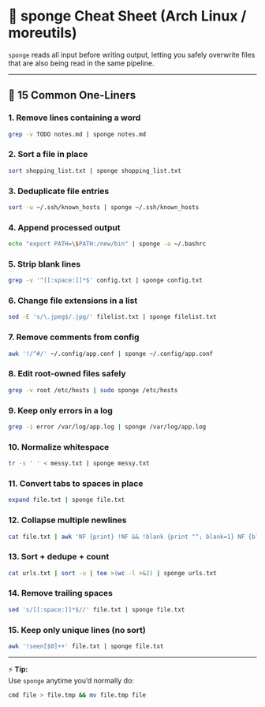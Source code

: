 # 🧽 sponge Cheat Sheet (Arch Linux / moreutils)

`sponge` reads all input before writing output, letting you safely
overwrite files that are also being read in the same pipeline.

---

## 📌 15 Common One-Liners

### 1. Remove lines containing a word
```bash
grep -v TODO notes.md | sponge notes.md
```

### 2. Sort a file in place
```bash
sort shopping_list.txt | sponge shopping_list.txt
```

### 3. Deduplicate file entries
```bash
sort -u ~/.ssh/known_hosts | sponge ~/.ssh/known_hosts
```

### 4. Append processed output
```bash
echo "export PATH=\$PATH:/new/bin" | sponge -a ~/.bashrc
```

### 5. Strip blank lines
```bash
grep -v '^[[:space:]]*$' config.txt | sponge config.txt
```

### 6. Change file extensions in a list
```bash
sed -E 's/\.jpeg$/.jpg/' filelist.txt | sponge filelist.txt
```

### 7. Remove comments from config
```bash
awk '!/^#/' ~/.config/app.conf | sponge ~/.config/app.conf
```

### 8. Edit root-owned files safely
```bash
grep -v root /etc/hosts | sudo sponge /etc/hosts
```

### 9. Keep only errors in a log
```bash
grep -i error /var/log/app.log | sponge /var/log/app.log
```

### 10. Normalize whitespace
```bash
tr -s ' ' < messy.txt | sponge messy.txt
```

### 11. Convert tabs to spaces in place
```bash
expand file.txt | sponge file.txt
```

### 12. Collapse multiple newlines
```bash
cat file.txt | awk 'NF {print} !NF && !blank {print ""; blank=1} NF {blank=0}' | sponge file.txt
```

### 13. Sort + dedupe + count
```bash
cat urls.txt | sort -u | tee >(wc -l >&2) | sponge urls.txt
```

### 14. Remove trailing spaces
```bash
sed 's/[[:space:]]*$//' file.txt | sponge file.txt
```

### 15. Keep only unique lines (no sort)
```bash
awk '!seen[$0]++' file.txt | sponge file.txt
```

---

⚡ **Tip:**  
Use `sponge` anytime you’d normally do:
```bash
cmd file > file.tmp && mv file.tmp file
```
